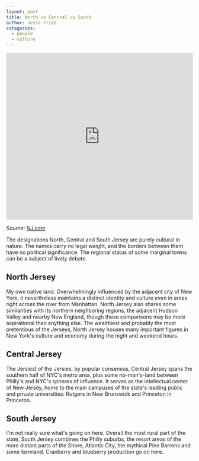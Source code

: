 ```yaml
---
layout: post
title: North vs Central vs South
author: Jesse Fried
categories:
  - people
  - culture
---
```


<iframe src="https://s3.amazonaws.com/nj-data/live-updating-map/NCSmap1.html" width="100%" height="450px" frameborder="0"></iframe>
<p><i>Source:</i> <a href="http://www.nj.com/news/index.ssf/2015/04/mapping_njs_unofficial_north_central_and_south_jer.html#mapresults" target="_blank"><i>NJ.com</i></a></p>

The designations North, Central and South Jersey are purely cultural in nature. The names carry no legal weight, and the borders between them have no political significance. The regional status of some marginal towns can be a subject of lively debate. 

## North Jersey

My own native land. Overwhelmingly influenced by the adjacent city of New York, it nevertheless maintains a distinct identity and culture even in areas right across the river from Manhattan. North Jersey also shares some similarities with its northern neighboring regions, the adjacent Hudson Valley and nearby New England, though these comparisons may be more aspirational than anything else. The wealthiest and probably the most pretentious of the Jerseys, North Jersey houses many important figures in New York's culture and economy during the night and weekend hours. 

## Central Jersey

The Jersiest of the Jersies, by popular consensus, Central Jersey spans the southern half of NYC's metro area, plus some no-man's-land between Philly's and NYC's spheres of influence. It serves as the intellectual center of New Jersey, home to the main campuses of the state's leading public and private universities: Rutgers in New Brunswick and Princeton in Princeton. 

## South Jersey

I'm not really sure what's going on here. Overall the most rural part of the state, South Jersey combines the Philly suburbs, the resort areas of the more distant parts of the Shore, Atlantic City, the mythical Pine Barrens and some farmland. Cranberry and blueberry production go on here. 
